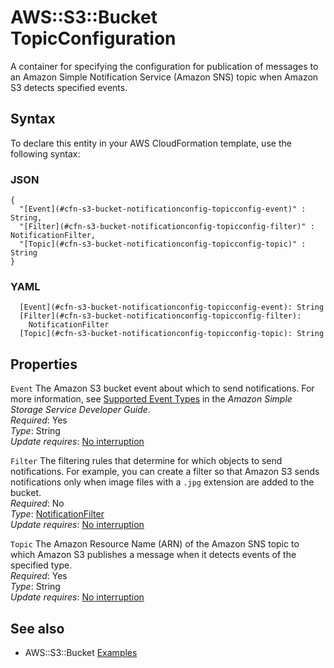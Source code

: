 # AWS::S3::Bucket TopicConfiguration<a name="aws-properties-s3-bucket-notificationconfig-topicconfig"></a>

A container for specifying the configuration for publication of messages to an Amazon Simple Notification Service \(Amazon SNS\) topic when Amazon S3 detects specified events\.

## Syntax<a name="aws-properties-s3-bucket-notificationconfig-topicconfig-syntax"></a>

To declare this entity in your AWS CloudFormation template, use the following syntax:

### JSON<a name="aws-properties-s3-bucket-notificationconfig-topicconfig-syntax.json"></a>

```
{
  "[Event](#cfn-s3-bucket-notificationconfig-topicconfig-event)" : String,
  "[Filter](#cfn-s3-bucket-notificationconfig-topicconfig-filter)" : NotificationFilter,
  "[Topic](#cfn-s3-bucket-notificationconfig-topicconfig-topic)" : String
}
```

### YAML<a name="aws-properties-s3-bucket-notificationconfig-topicconfig-syntax.yaml"></a>

```
  [Event](#cfn-s3-bucket-notificationconfig-topicconfig-event): String
  [Filter](#cfn-s3-bucket-notificationconfig-topicconfig-filter): 
    NotificationFilter
  [Topic](#cfn-s3-bucket-notificationconfig-topicconfig-topic): String
```

## Properties<a name="aws-properties-s3-bucket-notificationconfig-topicconfig-properties"></a>

`Event`  <a name="cfn-s3-bucket-notificationconfig-topicconfig-event"></a>
The Amazon S3 bucket event about which to send notifications\. For more information, see [Supported Event Types](https://docs.aws.amazon.com/AmazonS3/latest/dev/NotificationHowTo.html) in the *Amazon Simple Storage Service Developer Guide*\.  
*Required*: Yes  
*Type*: String  
*Update requires*: [No interruption](https://docs.aws.amazon.com/AWSCloudFormation/latest/UserGuide/using-cfn-updating-stacks-update-behaviors.html#update-no-interrupt)

`Filter`  <a name="cfn-s3-bucket-notificationconfig-topicconfig-filter"></a>
The filtering rules that determine for which objects to send notifications\. For example, you can create a filter so that Amazon S3 sends notifications only when image files with a `.jpg` extension are added to the bucket\.  
*Required*: No  
*Type*: [NotificationFilter](aws-properties-s3-bucket-notificationconfiguration-config-filter.md)  
*Update requires*: [No interruption](https://docs.aws.amazon.com/AWSCloudFormation/latest/UserGuide/using-cfn-updating-stacks-update-behaviors.html#update-no-interrupt)

`Topic`  <a name="cfn-s3-bucket-notificationconfig-topicconfig-topic"></a>
The Amazon Resource Name \(ARN\) of the Amazon SNS topic to which Amazon S3 publishes a message when it detects events of the specified type\.  
*Required*: Yes  
*Type*: String  
*Update requires*: [No interruption](https://docs.aws.amazon.com/AWSCloudFormation/latest/UserGuide/using-cfn-updating-stacks-update-behaviors.html#update-no-interrupt)

## See also<a name="aws-properties-s3-bucket-notificationconfig-topicconfig--seealso"></a>
+ AWS::S3::Bucket [Examples](https://docs.aws.amazon.com/AWSCloudFormation/latest/UserGuide/aws-properties-s3-bucket.html#aws-properties-s3-bucket--examples)

